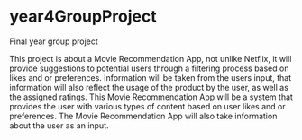 # year4GroupProject
 Final year group project
  
  This project is about a Movie Recommendation App, not unlike Netflix, it will provide suggestions to potential users through a filtering process based on likes and or preferences. Information will be taken from the users input, that information will also reflect the usage of the product by the user, as well as the assigned ratings. This Movie Recommendation App will be a system that provides the user with various types of content based on user likes and or preferences. The Movie Recommendation App will also take information about the user as an input.
  
